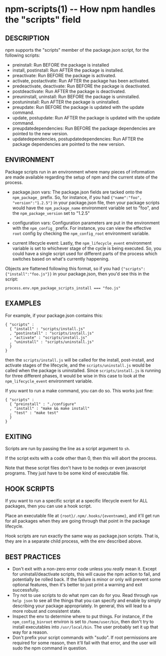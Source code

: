 npm-scripts(1) -- How npm handles the "scripts" field
=====================================================

## DESCRIPTION

npm supports the "scripts" member of the package.json script, for the
following scripts:

* preinstall:
  Run BEFORE the package is installed
* install, postinstall:
  Run AFTER the package is installed.
* preactivate:
  Run BEFORE the package is activated.
* activate, postactivate:
  Run AFTER the package has been activated.
* predeactivate, deactivate:
  Run BEFORE the package is deactivated.
* postdeactivate:
  Run AFTER the package is deactivated.
* preuninstall, uninstall:
  Run BEFORE the package is uninstalled.
* postuninstall:
  Run AFTER the package is uninstalled.
* preupdate:
  Run BEFORE the package is updated with the update command.
* update, postupdate:
  Run AFTER the package is updated with the update command.
* preupdatedependencies:
  Run BEFORE the package dependencies are pointed to the new version.
* updatedependencies, postupdatedependencies:
  Run AFTER the package dependencies are pointed to the new version.

## ENVIRONMENT

Package scripts run in an environment where many pieces of information are made available regarding the setup of npm and the current state of the process.

* package.json vars:
  The package.json fields are tacked onto the `npm_package_` prefix. So, for
  instance, if you had `{"name":"foo", "version":"1.2.5"}` in your package.json
  file, then your package scripts would have the `npm_package_name` environment
  variable set to "foo", and the `npm_package_version` set to "1.2.5"
  
* configuration vars:
  Configuration parameters are put in the environment with the `npm_config_`
  prefix. For instance, you can view the effective `root` config by checking the
  `npm_config_root` environment variable.
  
* current lifecycle event:
  Lastly, the `npm_lifecycle_event` environment variable is set to whichever
  stage of the cycle is being executed. So, you could have a single script used
  for different parts of the process which switches based on what's currently
  happening.


Objects are flattened following this format, so if you had
`{"scripts":{"install":"foo.js"}}` in your package.json, then you'd see this
in the script:

    process.env.npm_package_scripts_install === "foo.js"

## EXAMPLES

For example, if your package.json contains this:

    { "scripts" :
      { "install" : "scripts/install.js"
      , "postinstall" : "scripts/install.js"
      , "activate" : "scripts/install.js"
      , "uninstall" : "scripts/uninstall.js"
      }
    }

then the `scripts/install.js` will be called for the install, post-install,
and activate stages of the lifecycle, and the `scripts/uninstall.js` would be
called when the package is uninstalled.  Since `scripts/install.js` is running
for three different phases, it would be wise in this case to look at the
`npm_lifecycle_event` environment variable.

If you want to run a make command, you can do so.  This works just fine:

    { "scripts" :
      { "preinstall" : "./configure"
      , "install" : "make && make install"
      , "test" : "make test"
      }
    }

## EXITING

Scripts are run by passing the line as a script argument to `sh`.

If the script exits with a code other than 0, then this will abort the
process.

Note that these script files don't have to be nodejs or even javascript
programs. They just have to be some kind of executable file.

## HOOK SCRIPTS

If you want to run a specific script at a specific lifecycle event for ALL
packages, then you can use a hook script.

Place an executable file at `{root}/.npm/.hooks/{eventname}`, and it'll get
run for all packages when they are going through that point in the package
lifecycle.

Hook scripts are run exactly the same way as package.json scripts.  That is,
they are in a separate child process, with the env described above.

## BEST PRACTICES

* Don't exit with a non-zero error code unless you *really* mean it.
  Except for uninstall/deactivate scripts, this will cause the npm action
  to fail, and potentially be rolled back.  If the failure is minor or
  only will prevent some optional features, then it's better to just
  print a warning and exit successfully.
* Try not to use scripts to do what npm can do for you.  Read through
  `npm help json` to see all the things that you can specify and enable
  by simply describing your package appropriately.  In general, this will
  lead to a more robust and consistent state.
* Inspect the env to determine where to put things.  For instance, if
  the `npm_config_binroot` environ is set to `/home/user/bin`, then don't
  try to install executables into `/usr/local/bin`.  The user probably
  set it up that way for a reason.
* Don't prefix your script commands with "sudo".  If root permissions are
  required for some reason, then it'll fail with that error, and the user
  will sudo the npm command in question.
